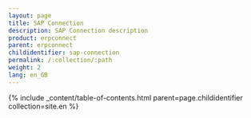 ```yaml
---
layout: page
title: SAP Connection
description: SAP Connection description
product: erpconnect
parent: erpconnect
childidentifier: sap-connection
permalink: /:collection/:path
weight: 2
lang: en_GB
---
```



{% include _content/table-of-contents.html parent=page.childidentifier collection=site.en %}
